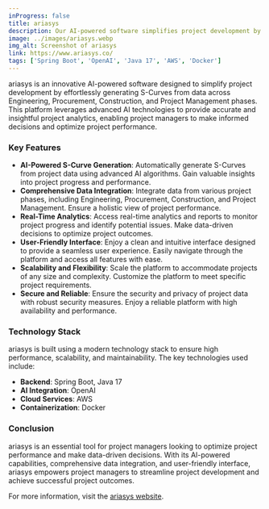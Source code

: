 ```yaml
---
inProgress: false
title: ariasys
description: Our AI-powered software simplifies project development by effortlessly generating S-Curves from data across Engineering, Procurement, Construction, and Project Management phases.
image: ../images/ariasys.webp
img_alt: Screenshot of ariasys
link: https://www.ariasys.co/
tags: ['Spring Boot', 'OpenAI', 'Java 17', 'AWS', 'Docker']
---
```


ariasys is an innovative AI-powered software designed to simplify project development by effortlessly generating S-Curves from data across Engineering, Procurement, Construction, and Project Management phases. This platform leverages advanced AI technologies to provide accurate and insightful project analytics, enabling project managers to make informed decisions and optimize project performance.

### Key Features

- **AI-Powered S-Curve Generation**: Automatically generate S-Curves from project data using advanced AI algorithms. Gain valuable insights into project progress and performance.
- **Comprehensive Data Integration**: Integrate data from various project phases, including Engineering, Procurement, Construction, and Project Management. Ensure a holistic view of project performance.
- **Real-Time Analytics**: Access real-time analytics and reports to monitor project progress and identify potential issues. Make data-driven decisions to optimize project outcomes.
- **User-Friendly Interface**: Enjoy a clean and intuitive interface designed to provide a seamless user experience. Easily navigate through the platform and access all features with ease.
- **Scalability and Flexibility**: Scale the platform to accommodate projects of any size and complexity. Customize the platform to meet specific project requirements.
- **Secure and Reliable**: Ensure the security and privacy of project data with robust security measures. Enjoy a reliable platform with high availability and performance.

### Technology Stack

ariasys is built using a modern technology stack to ensure high performance, scalability, and maintainability. The key technologies used include:

- **Backend**: Spring Boot, Java 17
- **AI Integration**: OpenAI
- **Cloud Services**: AWS
- **Containerization**: Docker

### Conclusion

ariasys is an essential tool for project managers looking to optimize project performance and make data-driven decisions. With its AI-powered capabilities, comprehensive data integration, and user-friendly interface, ariasys empowers project managers to streamline project development and achieve successful project outcomes.

For more information, visit the [ariasys website](https://www.ariasys.co/).